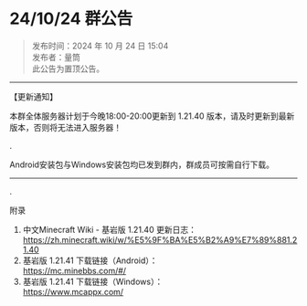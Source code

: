 # 24/10/24 群公告

> 发布时间：2024 年 10 月 24 日 15:04  
  发布者：量筒  
  此公告为置顶公告。

---

【更新通知】

本群全体服务器计划于今晚18:00-20:00更新到 1.21.40 版本，请及时更新到最新版本，否则将无法进入服务器！

.

Android安装包与Windows安装包均已发到群内，群成员可按需自行下载。

----------

.

附录

1. 中文Minecraft Wiki - 基岩版 1.21.40 更新日志：  
  https://zh.minecraft.wiki/w/%E5%9F%BA%E5%B2%A9%E7%89%881.21.40
2. 基岩版 1.21.41 下载链接（Android）：  
  https://mc.minebbs.com/#/
3. 基岩版 1.21.41 下载链接（Windows）：  
  https://www.mcappx.com/